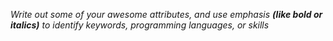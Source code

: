 _Write out some of your awesome attributes, and use emphasis *__(like bold or italics)__* to identify keywords, programming languages, or skills_
